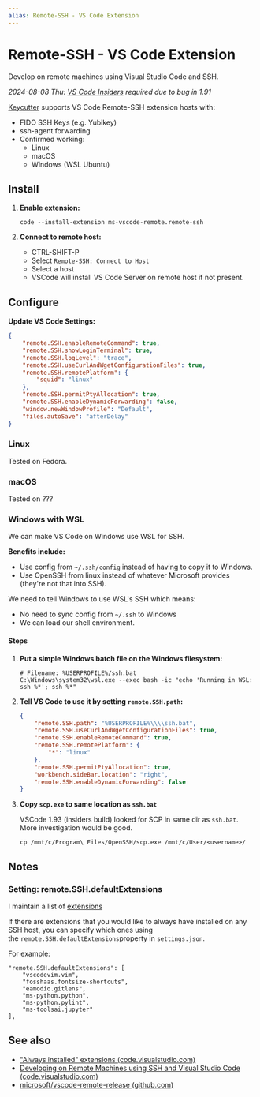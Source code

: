 ```yaml
---
alias: Remote-SSH - VS Code Extension
---
```

# Remote-SSH - VS Code Extension

Develop on remote machines using Visual Studio Code and SSH.

*2024-08-08 Thu: [VS Code Insiders](https://code.visualstudio.com/insiders/) required due to bug in 1.91*

[Keycutter](https://github.com/mbailey/keycutter) supports VS Code Remote-SSH extension hosts with:

- FIDO SSH Keys (e.g. Yubikey)
- ssh-agent forwarding
- Confirmed working:
    - Linux
    - macOS
    - Windows (WSL Ubuntu)

## Install

1. **Enable extension:**

    ```
    code --install-extension ms-vscode-remote.remote-ssh
    ```

2. **Connect to remote host:**

    - CTRL-SHIFT-P
    - Select `Remote-SSH: Connect to Host`
    - Select a host
    - VSCode will install VS Code Server on remote host if not present.

## Configure


**Update VS Code Settings:**

```json
{
    "remote.SSH.enableRemoteCommand": true,
    "remote.SSH.showLoginTerminal": true,
    "remote.SSH.logLevel": "trace",
    "remote.SSH.useCurlAndWgetConfigurationFiles": true,
    "remote.SSH.remotePlatform": {
        "squid": "linux"
    },
    "remote.SSH.permitPtyAllocation": true,
    "remote.SSH.enableDynamicForwarding": false,
    "window.newWindowProfile": "Default",
    "files.autoSave": "afterDelay"
}
```

### Linux

Tested on Fedora.

### macOS

Tested on ???

### Windows with WSL

We can make VS Code on Windows use WSL for SSH.

**Benefits include:**

- Use config from `~/.ssh/config` instead of having to copy it to Windows.
- Use OpenSSH from linux instead of whatever Microsoft provides (they're not that into SSH).

We need to tell Windows to use WSL's SSH which means:

- No need to sync config from `~/.ssh` to Windows
- We can load our shell environment.

#### Steps

1. **Put a simple Windows batch file on the Windows filesystem:**

    ```
    # Filename: %USERPROFILE%/ssh.bat
    C:\Windows\system32\wsl.exe --exec bash -ic "echo 'Running in WSL: ssh %*'; ssh %*"
    ```
    
2. **Tell VS Code to use it by setting `remote.SSH.path`:**

    ```json
    {
        "remote.SSH.path": "%USERPROFILE%\\\\ssh.bat",
        "remote.SSH.useCurlAndWgetConfigurationFiles": true,
        "remote.SSH.enableRemoteCommand": true,
        "remote.SSH.remotePlatform": {
            "*": "linux"
        },
        "remote.SSH.permitPtyAllocation": true,
        "workbench.sideBar.location": "right",
        "remote.SSH.enableDynamicForwarding": false
    }
    ```

3. **Copy `scp.exe` to same location as `ssh.bat`**

    VSCode 1.93 (insiders build) looked for SCP in same dir as `ssh.bat`.
    More investigation would be good.

    ```
    cp /mnt/c/Program\ Files/OpenSSH/scp.exe /mnt/c/User/<username>/
    ```

## Notes

### Setting: remote.SSH.defaultExtensions

I maintain a list of [extensions](../extensions.md)

If there are extensions that you would like to always have installed on any SSH host, you can specify which ones using the `remote.SSH.defaultExtensions`property in `settings.json`. 

For example:

```
"remote.SSH.defaultExtensions": [
    "vscodevim.vim",
    "fosshaas.fontsize-shortcuts",
    "eamodio.gitlens",
    "ms-python.python",
    "ms-python.pylint",
    "ms-toolsai.jupyter"
],
```


## See also

- ["Always installed" extensions (code.visualstudio.com)](https://code.visualstudio.com/docs/remote/ssh#_always-installed-extensions)
- [Developing on Remote Machines using SSH and Visual Studio Code (code.visualstudio.com)](https://code.visualstudio.com/docs/remote/ssh)
- [microsoft/vscode-remote-release (github.com)](https://github.com/Microsoft/vscode-remote-release)

